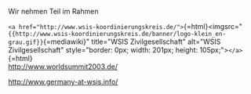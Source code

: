 Wir nehmen Teil im Rahmen

`<a href="http://www.wsis-koordinierungskreis.de/">`{=html}\<imgsrc=\"`{{http://www.wsis-koordinierungskreis.de/banner/logo-klein_en-grau.gif}}`{=mediawiki}\"
title=\"WSIS Zivilgesellschaft\" alt=\"WSIS Zivilgesellschaft\"
style=\"border: 0px; width: 201px; height: 105px;\"\>`</a>`{=html}\
<http://www.worldsummit2003.de/>

<http://www.germany-at-wsis.info/>
